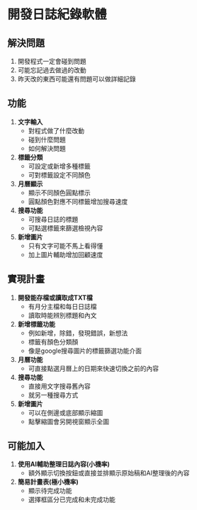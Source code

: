 # 開發日誌紀錄軟體

## 解決問題
1. 開發程式一定會碰到問題
2. 可能忘記過去做過的改動
3. 昨天改的東西可能還有問題可以做詳細記錄

## 功能
1. **文字輸入**
   * 對程式做了什麼改動
   * 碰到什麼問題
   * 如何解決問題
2. **標籤分類**
   * 可設定或新增多種標籤
   * 可對標籤設定不同顏色
3. **月曆顯示**
   * 顯示不同顏色圓點標示
   * 圓點顏色對應不同標籤增加搜尋速度
4. **搜尋功能**
   * 可搜尋日誌的標題
   * 可點選標籤來篩選檢視內容
5. **新增圖片**
   * 只有文字可能不馬上看得懂
   * 加上圖片輔助增加回顧速度

## 實現計畫
1. **開發能存檔或讀取成TXT檔**
   * 有月分主檔和每日日誌檔
   * 讀取時能辨別標題和內文
2. **新增標籤功能**
   * 例如新增，除錯，發現錯誤，新想法
   * 標籤有顏色分類顏
   * 像是google搜尋圖片的標籤篩選功能介面
3. **月曆功能**
   * 可直接點選月曆上的日期來快速切換之前的內容
4. **搜尋功能**
   * 直接用文字搜尋舊內容
   * 就另一種搜尋方式
5. **新增圖片**
   * 可以在側邊或底部顯示縮圖
   * 點擊縮圖會另開視窗顯示全圖

## 可能加入
1. **使用AI輔助整理日誌內容(小機率)**
   * 額外顯示切換按鈕或直接並排顯示原始稿和AI整理後的內容
2. **簡易計畫表(極小機率)**
   * 顯示待完成功能
   * 選擇框區分已完成和未完成功能

